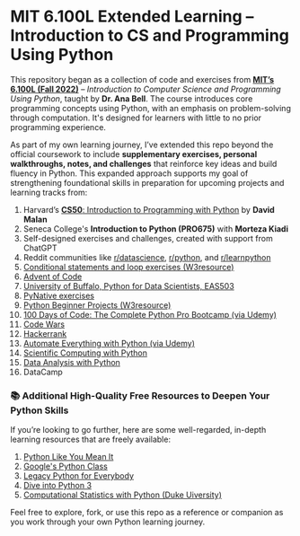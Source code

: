 # MIT 6.100L Extended Learning – Introduction to CS and Programming Using Python

This repository began as a collection of code and exercises from [**MIT’s 6.100L (Fall 2022)**](https://ocw.mit.edu/courses/6-100l-introduction-to-cs-and-programming-using-python-fall-2022/) – *Introduction to Computer Science and Programming Using Python*, taught by **Dr. Ana Bell**. The course introduces core programming concepts using Python, with an emphasis on problem-solving through computation. It's designed for learners with little to no prior programming experience.

As part of my own learning journey, I’ve extended this repo beyond the official coursework to include **supplementary exercises, personal walkthroughs, notes, and challenges** that reinforce key ideas and build fluency in Python. This expanded approach supports my goal of strengthening foundational skills in preparation for upcoming projects and learning tracks from:

1. Harvard’s [**CS50**: Introduction to Programming with Python](https://cs50.harvard.edu/python/2022/) by **David Malan**
2. Seneca College's **Introduction to Python (PRO675)** with **Morteza Kiadi**
3. Self-designed exercises and challenges, created with support from ChatGPT
4. Reddit communities like [r/datascience](https://www.reddit.com/r/datascience/), [r/python](https://www.reddit.com/r/Python/), and [r/learnpython](https://www.reddit.com/r/learnpython)
5. [Conditional statements and loop exercises (W3resource)](https://www.w3resource.com/python-exercises/python-conditional-statements-and-loop-exercises.php)
6. [Advent of Code](https://adventofcode.com/)
7. [University of Buffalo, Python for Data Scientists, EAS503](https://mkzia.github.io/eas503-book/chapters/06/intro.html)
8. [PyNative exercises](https://pynative.com/python-if-else-and-for-loop-exercise-with-solutions/#h-exercise-1-print-first-10-natural-numbers-using-while-loop)
9. [Python Beginner Projects (W3resource)](https://www.w3resource.com/projects/python/python_beginners_projects.php)
10. [100 Days of Code: The Complete Python Pro Bootcamp (via Udemy)](https://www.udemy.com/course/100-days-of-code/)
11. [Code Wars](https://www.codewars.com/collections/basic-python)
12. [Hackerrank](https://www.hackerrank.com/domains/python)
13. [Automate Everything with Python (via Udemy)](https://www.udemy.com/course/automate/)
14. [Scientific Computing with Python](https://www.freecodecamp.org/learn/scientific-computing-with-python/)
15. [Data Analysis with Python](https://www.freecodecamp.org/learn/data-analysis-with-python/)
17. DataCamp

### 📚 Additional High-Quality Free Resources to Deepen Your Python Skills

If you’re looking to go further, here are some well-regarded, in-depth learning resources that are freely available:
1. [Python Like You Mean It](https://www.pythonlikeyoumeanit.com/index.html)
2. [Google's Python Class](https://developers.google.com/edu/python)
3. [Legacy Python for Everybody](https://www.freecodecamp.org/learn/python-for-everybody/#python-for-everybody)
4. [Dive into Python 3](https://diveintopython3.net/)
5. [Computational Statistics with Python (Duke Uiversity)](https://people.duke.edu/~ccc14/sta-663-2017/)

Feel free to explore, fork, or use this repo as a reference or companion as you work through your own Python learning journey.
